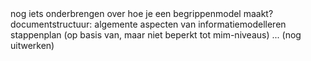<aside class="issue" title="Ideeën documentstructuur">
   nog iets onderbrengen over hoe je een begrippenmodel maakt?
   documentstructuur:
   algemente aspecten van informatiemodelleren
   stappenplan (op basis van, maar niet beperkt tot mim-niveaus)
   ... (nog uitwerken)
</aside>